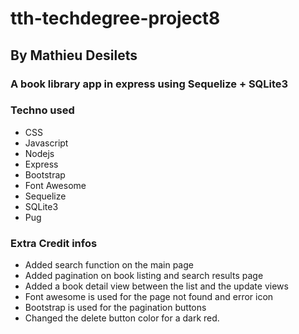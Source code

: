 # tth-techdegree-project8
 
## By Mathieu Desilets

### A book library app in express using Sequelize + SQLite3

### Techno used
- CSS
- Javascript
- Nodejs
- Express
- Bootstrap
- Font Awesome
- Sequelize
- SQLite3
- Pug

### Extra Credit infos

- Added search function on the main page
- Added pagination on book listing and search results page
- Added a book detail view between the list and the update views
- Font awesome is used for the page not found and error icon
- Bootstrap is used for the pagination buttons
- Changed the delete button color for a dark red.
